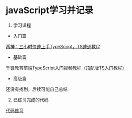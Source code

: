 # javaScript学习并记录

1. 学习课程


- 入门篇

[禹神：三小时快速上手TypeScript，TS速通教程](https://www.bilibili.com/video/BV1wR4y1377K)


- 基础篇

[千锋教育前端TypeScript入门视频教程（顶配版TS入门教程）](https://www.bilibili.com/video/BV1H44y157gq)


- 高级篇

还没有找到，后续可能自己总结


2. 已练习完成的代码

[代码练习](https://github.com/zhao-farmer/learning-front-script/tree/main/TypeScript)
